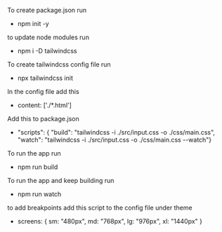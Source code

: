 To create package.json run 
- npm init -y

to update node modules run
- npm i -D tailwindcss

To create tailwindcss config file run
- npx tailwindcss init

In the config file add this
- content: ['./*.html']

Add this to package.json
-  "scripts": {
    "build": "tailwindcss -i ./src/input.css  -o ./css/main.css",
    "watch": "tailwindcss -i ./src/input.css  -o ./css/main.css --watch"}

To run the app run 
- npm run build

To run the app and keep building run
- npm run watch

to add breakpoints add this script to the config file under theme
- screens: {
      sm: "480px",
      md: "768px",
      lg: "976px",
      xl: "1440px"
    }
